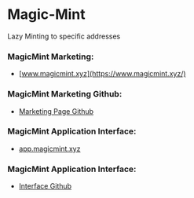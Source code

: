 # Magic-Mint

Lazy Minting to specific addresses

### MagicMint Marketing: 
  - [www.magicmint.xyz](https://www.magicmint.xyz/)

### MagicMint Marketing Github: 

  - [Marketing Page Github](https://github.com/StefanVelkoski/magicmint-marketing)

### MagicMint Application Interface:
  
  - [app.magicmint.xyz](https://app.magicmint.xyz/)

### MagicMint Application Interface:

  - [Interface Github](https://github.com/StefanVelkoski/Magic-Mint)

